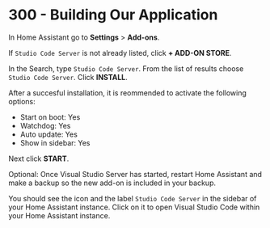 # 300 - Building Our Application

In Home Assistant go to **Settings** > **Add-ons**.

If ```Studio Code Server``` is not already listed, click **+ ADD-ON STORE**.

In the Search, type ```Studio Code Server```. From the list of results choose ```Studio Code Server```. Click **INSTALL**.

After a succesful installation, it is reommended to activate the following options:

- Start on boot: Yes
- Watchdog: Yes
- Auto update: Yes
- Show in sidebar: Yes

Next click **START**.

Optional: Once Visual Studio Server has started, restart Home Assistant and make a backup so the new add-on is included in your backup.

You should see the icon and the label ```Studio Code Server``` in the sidebar of your Home Assistant instance. Click on it to open Visual Studio Code within your Home Assistant instance.
